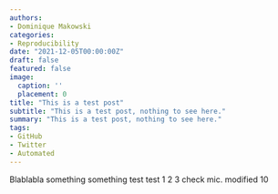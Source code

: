 ```yaml
---
authors:
- Dominique Makowski
categories:
- Reproducibility
date: "2021-12-05T00:00:00Z"
draft: false
featured: false
image:
  caption: ''
  placement: 0
title: "This is a test post"
subtitle: "This is a test post, nothing to see here."
summary: "This is a test post, nothing to see here."
tags:
- GitHub
- Twitter
- Automated
---
```


Blablabla something something test test 1 2 3 check mic. modified 10